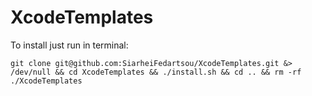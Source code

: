 # XcodeTemplates

To install just run in terminal:
```shell
git clone git@github.com:SiarheiFedartsou/XcodeTemplates.git &> /dev/null && cd XcodeTemplates && ./install.sh && cd .. && rm -rf ./XcodeTemplates
```
